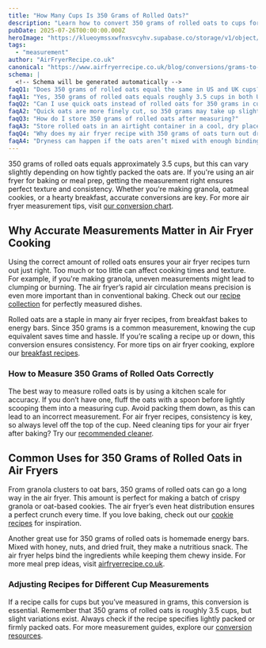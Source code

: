 ```yaml
---
title: "How Many Cups Is 350 Grams of Rolled Oats?"
description: "Learn how to convert 350 grams of rolled oats to cups for perfect air fryer recipes every time. Get precise measurements now!"
pubDate: 2025-07-26T00:00:00.000Z
heroImage: "https://klueoymssxwfnxsvcyhv.supabase.co/storage/v1/object/public/Shmucket/how-many-cups-is-350-grams-of-rolled-oats.webp"
tags:
  - "measurement"
author: "AirFryerRecipe.co.uk"
canonical: "https://www.airfryerrecipe.co.uk/blog/conversions/grams-to-cups/how-many-cups-is-350-grams-of-rolled-oats"
schema: |
  <!-- Schema will be generated automatically -->
faqQ1: "Does 350 grams of rolled oats equal the same in US and UK cups?"
faqA1: "Yes, 350 grams of rolled oats equals roughly 3.5 cups in both US and UK measurements. However, slight variations can occur due to packing density. Always fluff the oats before measuring for the most accurate results."
faqQ2: "Can I use quick oats instead of rolled oats for 350 grams in cups?"
faqA2: "Quick oats are more finely cut, so 350 grams may take up slightly less volume than rolled oats. If substituting, use the same weight but expect a texture difference in recipes like granola or cookies."
faqQ3: "How do I store 350 grams of rolled oats after measuring?"
faqA3: "Store rolled oats in an airtight container in a cool, dry place to maintain freshness. If you’ve pre-measured 350 grams for recipes, label the container to avoid confusion later."
faqQ4: "Why does my air fryer recipe with 350 grams of oats turn out dry?"
faqA4: "Dryness can happen if the oats aren’t mixed with enough binding ingredients like honey or oil. For air fryer recipes, ensure proper ratios and check cooking times to prevent over-drying."
---
```

<p>350 grams of rolled oats equals approximately 3.5 cups, but this can vary slightly depending on how tightly packed the oats are. If you're using an air fryer for baking or meal prep, getting the measurement right ensures perfect texture and consistency. Whether you're making granola, oatmeal cookies, or a hearty breakfast, accurate conversions are key. For more air fryer measurement tips, visit <a href=https://www.airfryerrecipe.co.uk/air-fryer-conversion-chart>our conversion chart</a>.</p>  

<h2>Why Accurate Measurements Matter in Air Fryer Cooking</h2>  
<p>Using the correct amount of rolled oats ensures your air fryer recipes turn out just right. Too much or too little can affect cooking times and texture. For example, if you're making granola, uneven measurements might lead to clumping or burning. The air fryer’s rapid air circulation means precision is even more important than in conventional baking. Check out our <a href=https://www.airfryerrecipe.co.uk/recipes>recipe collection</a> for perfectly measured dishes.</p>  

<p>Rolled oats are a staple in many air fryer recipes, from breakfast bakes to energy bars. Since 350 grams is a common measurement, knowing the cup equivalent saves time and hassle. If you’re scaling a recipe up or down, this conversion ensures consistency. For more tips on air fryer cooking, explore our <a href=https://www.airfryerrecipe.co.uk/recipe-category/breakfast>breakfast recipes</a>.</p>  

<h3>How to Measure 350 Grams of Rolled Oats Correctly</h3>  
<p>The best way to measure rolled oats is by using a kitchen scale for accuracy. If you don’t have one, fluff the oats with a spoon before lightly scooping them into a measuring cup. Avoid packing them down, as this can lead to an incorrect measurement. For air fryer recipes, consistency is key, so always level off the top of the cup. Need cleaning tips for your air fryer after baking? Try our <a href=https://www.airfryerrecipe.co.uk/air-fryer-cleaner>recommended cleaner</a>.</p>  

<h2>Common Uses for 350 Grams of Rolled Oats in Air Fryers</h2>  
<p>From granola clusters to oat bars, 350 grams of rolled oats can go a long way in the air fryer. This amount is perfect for making a batch of crispy granola or oat-based cookies. The air fryer’s even heat distribution ensures a perfect crunch every time. If you love baking, check out our <a href=https://www.airfryerrecipe.co.uk/recipe-category/cookies>cookie recipes</a> for inspiration.</p>  

<p>Another great use for 350 grams of rolled oats is homemade energy bars. Mixed with honey, nuts, and dried fruit, they make a nutritious snack. The air fryer helps bind the ingredients while keeping them chewy inside. For more meal prep ideas, visit <a href=https://www.airfryerrecipe.co.uk>airfryerrecipe.co.uk</a>.</p>  

<h3>Adjusting Recipes for Different Cup Measurements</h3>  
<p>If a recipe calls for cups but you’ve measured in grams, this conversion is essential. Remember that 350 grams of rolled oats is roughly 3.5 cups, but slight variations exist. Always check if the recipe specifies lightly packed or firmly packed oats. For more measurement guides, explore our <a href=https://www.airfryerrecipe.co.uk/air-fryer-conversion-chart>conversion resources</a>.</p>
